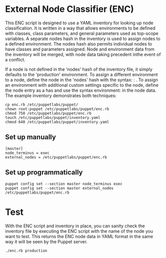 # External Node Classifier (ENC)
This ENC script is designed to use a YAML inventory for looking up node classification. It is written in a way that allows
environments to be defined with classes, class parameters, and general parameters used as top-scope variables.
A separate nodes hash in the inventory is used to assign nodes to a defined environment. 
The nodes hash also permits individual nodes to have classes and parameters assigned. Node and environment data 
from the inventory will be merged, with node data taking precedent inthe event of a conflict.

If a node is not defined in the 'nodes' hash of the inventory file, it simply defaults to the 'production' environment. 
To assign a different environment to a node, 
define the node in the 'nodes' hash with the syntax: <node>: <environment>.
To assign an environment with additional custom settings specific to the node, define the node entry as a has and use
the syntax environment: <environment> in the node data. 
The example inventory demonstrates both techniques:

```shell
cp enc.rb /etc/puppetlabs/puppet/
chown root:puppet /etc/puppetlabs/puppet/enc.rb
chmod 750 /etc/puppetlabs/puppet/enc.rb
touch /etc/puppetlabs/puppet/inventory.yaml
chmod 640 /etc/puppetlabs/puppet/inventory.yaml
```

## Set up manually 
```shell
[master]
node_terminus = exec
external_nodes = /etc/puppetlabs/puppet/enc.rb
```

## Set up programmatically
```shell
puppet config set --section master node_terminus exec
puppet config set --section master external_nodes /etc/puppetlabs/puppet/enc.rb
```

# Test
With the ENC script and inventory in place, you can sanity check the 
inventory file by executing the ENC script with the name of the node 
you want to test. This returns the ENC node
data in YAML format in the same way it will be seen by the Puppet server.

```./enc.rb production```